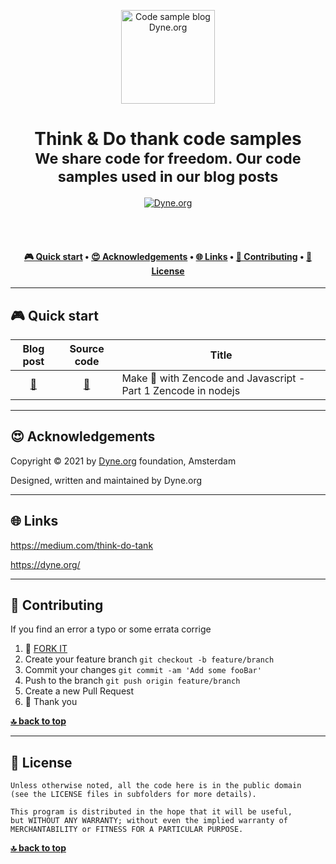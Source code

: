 <p align="center">
  <a href="https://www.dyne.org">
    <img alt="Code sample blog Dyne.org" src="https://www.dyne.org/wp-content/uploads/2015/08/cafudda.jpg" width="150" />
  </a>
</p>

<h1 align="center">
  Think & Do thank code samples</br>
  <sub>We share code for freedom. Our code samples used in our blog posts</sub>
</h1>

<p align="center">
  <a href="https://dyne.org">
    <img src="https://img.shields.io/badge/%3C%2F%3E%20with%20%E2%9D%A4%20by-Dyne.org-blue.svg" alt="Dyne.org">
  </a>
</p>

<br><br>

<h4 align="center">
  <a href="#-quick-start">🎮 Quick start</a>
  <span> • </span>
  <a href="#-acknowledgements">😍 Acknowledgements</a>
  <span> • </span>
  <a href="#-links">🌐 Links</a>
  <span> • </span>
  <a href="#-contributing">👤 Contributing</a>
  <span> • </span>
  <a href="#-license">💼 License</a>
</h4>


***
## 🎮 Quick start

| Blog post | Source code | Title |
| :-:       |   :-:       | ---   |
| [🔗](https://medium.com/think-do-tank) | [📁](https://github.com/dyne/blog-code-samples/tree/master/zencode-javascript-series/part-1-nodejs) | Make 💏 with Zencode and Javascript - Part 1 Zencode in nodejs |


***
## 😍 Acknowledgements

Copyright © 2021 by [Dyne.org](https://www.dyne.org) foundation, Amsterdam

Designed, written and maintained by Dyne.org

***
## 🌐 Links

https://medium.com/think-do-tank

https://dyne.org/


***
## 👤 Contributing
If you find an error a typo or some errata corrige

1.  🔀 [FORK IT](../../fork)
2.  Create your feature branch `git checkout -b feature/branch`
3.  Commit your changes `git commit -am 'Add some fooBar'`
4.  Push to the branch `git push origin feature/branch`
5.  Create a new Pull Request
6.  🙏 Thank you


**[🔝 back to top](#---quick-start-------acknowledgements-------links-------contributing-------license)**

***
## 💼 License
    Unless otherwise noted, all the code here is in the public domain
    (see the LICENSE files in subfolders for more details).

    This program is distributed in the hope that it will be useful,
    but WITHOUT ANY WARRANTY; without even the implied warranty of
    MERCHANTABILITY or FITNESS FOR A PARTICULAR PURPOSE.

**[🔝 back to top](#---quick-start-------acknowledgements-------links-------contributing-------license)**
